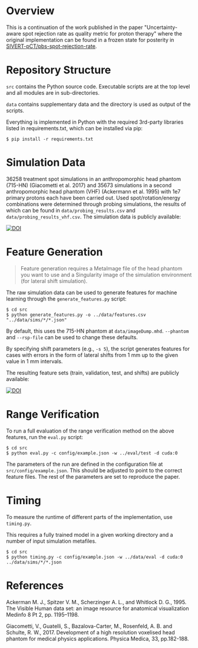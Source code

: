 # Overview

This is a continuation of the work published in the paper
"Uncertainty-aware spot rejection rate as quality metric for proton therapy"
where the original implementation can be found in a frozen state for posterity in
[SIVERT-pCT/pbs-spot-rejection-rate](https://github.com/SIVERT-pCT/pbs-spot-rejection-rate).

# Repository Structure

`src` contains the Python source code. Executable scripts are at the top level and all modules are in sub-directories.

`data` contains supplementary data and the directory is used as output of the scripts.

Everything is implemented in Python with the required 3rd-party libraries listed in requirements.txt, which can be
installed via pip:

    $ pip install -r requirements.txt

# Simulation Data

36258 treatment spot simulations in an anthropomorphic head phantom (715-HN) (Giacometti et al. 2017)
and 35673 simulations in a second anthropomorphic head phantom (VHF) (Ackermann et al. 1995)
with 1e7 primary protons each have been carried out.
Used spot/rotation/energy combinations were determined through probing simulations,
the results of which can be found in `data/probing_results.csv` and `data/probing_results_vhf.csv`.
The simulation data is publicly available:

[![DOI](https://zenodo.org/badge/DOI/10.5281/zenodo.8192778.svg)](https://doi.org/10.5281/zenodo.8192778)

# Feature Generation

> Feature generation requires a MetaImage file of the head phantom you want to use
> and a Singularity image of the simulation environment (for lateral shift simulation).

The raw simulation data can be used to generate features for machine learning through the `generate_features.py` script:

    $ cd src
    $ python generate_features.py -o ../data/features.csv "../data/sims/*/*.json"

By default, this uses the 715-HN phantom at `data/imageDump.mhd`. `--phantom` and `--rsp-file` can be used to change
these defaults.

By specifying shift parameters (e.g., `-s 5`), the script generates features for cases with errors in the form of
lateral shifts from 1 mm up to the given value in 1 mm intervals.

The resulting feature sets (train, validation, test, and shifts) are publicly available:

[![DOI](https://zenodo.org/badge/DOI/10.5281/zenodo.8192513.svg)](https://doi.org/10.5281/zenodo.8192513)

# Range Verification

To run a full evaluation of the range verification method on the above features, run the `eval.py` script:

    $ cd src
    $ python eval.py -c config/example.json -w ../eval/test -d cuda:0

The parameters of the run are defined in the configuration file at `src/config/example.json`. This should be adjusted
to point to the correct feature files. The rest of the parameters are set to reproduce the paper.

# Timing

To measure the runtime of different parts of the implementation, use `timing.py`.

This requires a fully trained model in a given working directory and a number of input simulation metafiles.

    $ cd src
    $ python timing.py -c config/example.json -w ../data/eval -d cuda:0 ../data/sims/*/*.json

# References

Ackerman M. J., Spitzer V. M., Scherzinger A. L., and Whitlock D. G., 1995.
The Visible Human data set: an image resource for anatomical visualization
Medinfo 8 Pt 2, pp. 1195–1198.

Giacometti, V., Guatelli, S., Bazalova-Carter, M., Rosenfeld, A. B. and Schulte, R. W., 2017.
Development of a high resolution voxelised head phantom for medical physics applications.
Physica Medica, 33, pp.182-188.
